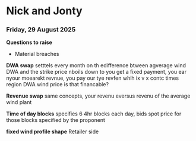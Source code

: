 # **Nick and Jonty**
### **Friday, 29 August 2025**

**Questions to raise**

* Material breaches

**DWA swap**
setttels every month on th edifference btween agverage wind DWA and the strike price
nboils down to you get a fixed payment, you ear nyour moearekt revnue, you pay our tye revfen whih ix v x contc times region DWA wind price
is that financable?

**Revenue swap**
same concepts, your revenu eversus revenu of the average wind plant

**Time of day blocks**
specifies 6 4hr blocks each day, bids spot price for those blocks
specified by the proponent

**fixed wind profile shape**
Retailer side

